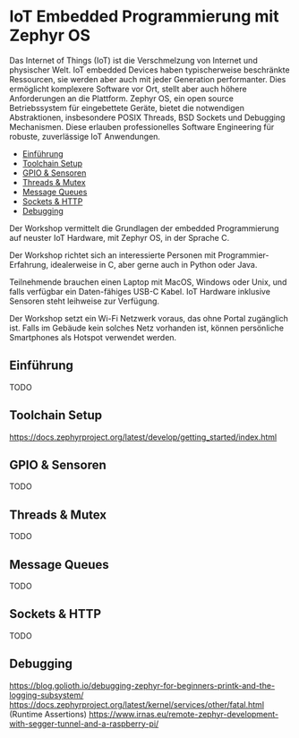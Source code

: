 # IoT Embedded Programmierung mit Zephyr OS
Das Internet of Things (IoT) ist die Verschmelzung von Internet und physischer Welt. IoT embedded Devices haben typischerweise beschränkte Ressourcen, sie werden aber auch mit jeder Generation performanter. Dies ermöglicht komplexere Software vor Ort, stellt aber auch höhere Anforderungen an die Plattform. Zephyr OS, ein open source Betriebssystem für eingebettete Geräte, bietet die notwendigen Abstraktionen, insbesondere POSIX Threads, BSD Sockets und Debugging Mechanismen. Diese erlauben professionelles Software Engineering für robuste, zuverlässige IoT Anwendungen.

- [Einführung](#einführung)
- [Toolchain Setup](#toolchain-setup)
- [GPIO & Sensoren](#gpio--sensoren)
- [Threads & Mutex](#threads--mutex)
- [Message Queues](#message-queues)
- [Sockets & HTTP](#sockets--http)
- [Debugging](#debugging)

Der Workshop vermittelt die Grundlagen der embedded Programmierung auf neuster IoT Hardware, mit Zephyr OS, in der Sprache C.

Der Workshop richtet sich an interessierte Personen mit Programmier-Erfahrung, idealerweise in C, aber gerne auch in Python oder Java.

Teilnehmende brauchen einen Laptop mit MacOS, Windows oder Unix, und falls verfügbar ein Daten-fähiges USB-C Kabel. IoT Hardware inklusive Sensoren steht leihweise zur Verfügung.

Der Workshop setzt ein Wi-Fi Netzwerk voraus, das ohne Portal zugänglich ist. Falls im Gebäude kein solches Netz vorhanden ist, können persönliche Smartphones als Hotspot verwendet werden.

## Einführung
TODO

## Toolchain Setup
https://docs.zephyrproject.org/latest/develop/getting_started/index.html

## GPIO & Sensoren
TODO

## Threads & Mutex
TODO

## Message Queues
TODO

## Sockets & HTTP
TODO

## Debugging
https://blog.golioth.io/debugging-zephyr-for-beginners-printk-and-the-logging-subsystem/
https://docs.zephyrproject.org/latest/kernel/services/other/fatal.html (Runtime Assertions)
https://www.irnas.eu/remote-zephyr-development-with-segger-tunnel-and-a-raspberry-pi/
